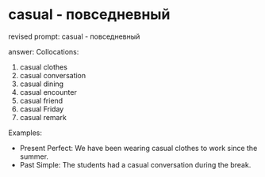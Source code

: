 # casual - повседневный 

revised prompt:
casual - повседневный

answer:
Collocations:

1. casual clothes
2. casual conversation
3. casual dining
4. casual encounter
5. casual friend
6. casual Friday
7. casual remark

Examples:

- Present Perfect: We have been wearing casual clothes to work since the summer.
- Past Simple: The students had a casual conversation during the break.


